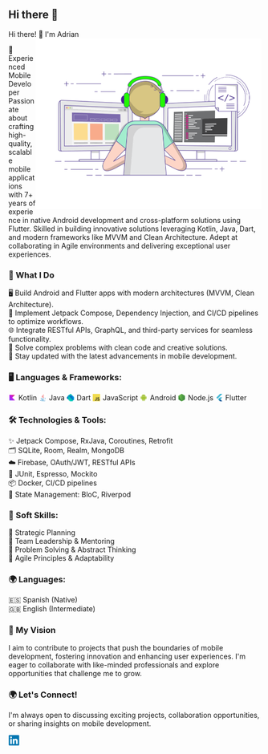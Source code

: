 ## Hi there 👋

Hi there! 👋 I'm Adrian
<img align="right" alt="GIF" src="https://github.com/a7asoft/a7asoft/blob/d564791b1a6b924236e2c2011c8542020e815797/assets/coding-freak.gif" width="450" height="340" />

🚀 Experienced Mobile Developer
Passionate about crafting high-quality, scalable mobile applications with 7+ years of experience in native Android development and cross-platform solutions using Flutter. Skilled in building innovative solutions leveraging Kotlin, Java, Dart, and modern frameworks like MVVM and Clean Architecture. Adept at collaborating in Agile environments and delivering exceptional user experiences.

### 🎯 What I Do  
🖥️ Build Android and Flutter apps with modern architectures (MVVM, Clean Architecture).  
🚀 Implement Jetpack Compose, Dependency Injection, and CI/CD pipelines to optimize workflows.  
🌐 Integrate RESTful APIs, GraphQL, and third-party services for seamless functionality.  
🔧 Solve complex problems with clean code and creative solutions.  
🌱 Stay updated with the latest advancements in mobile development.  


### 🖥️ Languages & Frameworks:  
<span style="display: inline-flex; align-items: center;">
  <img src="https://raw.githubusercontent.com/devicons/devicon/master/icons/kotlin/kotlin-original.svg" alt="Kotlin Logo" width="15" height="15" style="vertical-align: middle; margin-right: 5px;"/> Kotlin
</span>  
<span style="display: inline-flex; align-items: center;">
  <img src="https://raw.githubusercontent.com/devicons/devicon/master/icons/java/java-original.svg" alt="Java Logo" width="15" height="15" style="vertical-align: middle; margin-right: 5px;"/> Java
</span>  
<span style="display: inline-flex; align-items: center;">
  <img src="https://raw.githubusercontent.com/devicons/devicon/master/icons/dart/dart-original.svg" alt="Dart Logo" width="15" height="15" style="vertical-align: middle; margin-right: 5px;"/> Dart
</span>  
<span style="display: inline-flex; align-items: center;">
  <img src="https://raw.githubusercontent.com/devicons/devicon/master/icons/javascript/javascript-original.svg" alt="JavaScript Logo" width="15" height="15" style="vertical-align: middle; margin-right: 5px;"/> JavaScript
</span>  
<span style="display: inline-flex; align-items: center;">
  <img src="https://raw.githubusercontent.com/devicons/devicon/master/icons/android/android-original.svg" alt="Android Logo" width="15" height="15" style="vertical-align: middle; margin-right: 5px;"/> Android
</span>  
<span style="display: inline-flex; align-items: center;">
  <img src="https://raw.githubusercontent.com/devicons/devicon/master/icons/nodejs/nodejs-original.svg" alt="Node.js Logo" width="15" height="15" style="vertical-align: middle; margin-right: 5px;"/> Node.js
</span>  
<span style="display: inline-flex; align-items: center;">
  <img src="https://raw.githubusercontent.com/devicons/devicon/master/icons/flutter/flutter-original.svg" alt="Flutter Logo" width="15" height="15" style="vertical-align: middle; margin-right: 5px;"/> Flutter
</span>  


### 🛠️ Technologies & Tools:  
✨ Jetpack Compose, RxJava, Coroutines, Retrofit  
🗂️ SQLite, Room, Realm, MongoDB  
☁️ Firebase, OAuth/JWT, RESTful APIs  
🧪 JUnit, Espresso, Mockito  
📦 Docker, CI/CD pipelines  
🔧 State Management: BloC, Riverpod  

### 🧠 Soft Skills:  
🎯 Strategic Planning  
👥 Team Leadership & Mentoring  
🧩 Problem Solving & Abstract Thinking  
🔄 Agile Principles & Adaptability  

### 🌍 Languages:  
🇪🇸 Spanish (Native)  
🇬🇧 English (Intermediate)  

### 🎯 My Vision  
I aim to contribute to projects that push the boundaries of mobile development, fostering innovation and enhancing user experiences. I'm eager to collaborate with like-minded professionals and explore opportunities that challenge me to grow.  

### 🌍 Let's Connect!  
I'm always open to discussing exciting projects, collaboration opportunities, or sharing insights on mobile development.  

<a href="https://www.linkedin.com/in/apzaldivar/" target="_blank">
  <img align="left" alt="LinkedIn" width="22px" src="https://raw.githubusercontent.com/devicons/devicon/master/icons/linkedin/linkedin-original.svg" />
</a>